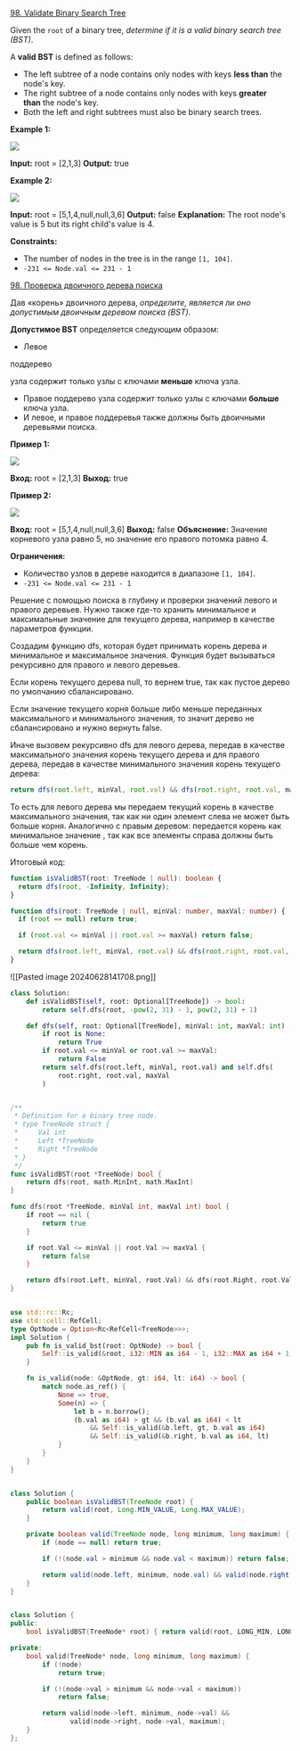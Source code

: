 [98. Validate Binary Search Tree](https://leetcode.com/problems/validate-binary-search-tree/)

Given the `root` of a binary tree, *determine if it is a valid binary search tree (BST)*.

A **valid BST** is defined as follows:

- The left
  subtree
  of a node contains only nodes with keys **less than** the node's key.
- The right subtree of a node contains only nodes with keys **greater than** the node's key.
- Both the left and right subtrees must also be binary search trees.

**Example 1:**

![](https://assets.leetcode.com/uploads/2020/12/01/tree1.jpg)

**Input:** root = [2,1,3]
**Output:** true

**Example 2:**

![](https://assets.leetcode.com/uploads/2020/12/01/tree2.jpg)

**Input:** root = [5,1,4,null,null,3,6]
**Output:** false
**Explanation:** The root node's value is 5 but its right child's value is 4.

**Constraints:**

- The number of nodes in the tree is in the range `[1, 104]`.
- `-231 <= Node.val <= 231 - 1`

[98. Проверка двоичного дерева поиска](https://leetcode.com/problems/validate-binary-search-tree/)

Дав «корень» двоичного дерева, _определите, является ли оно допустимым двоичным деревом поиска (BST)_.

**Допустимое BST** определяется следующим образом:

- Левое

поддерево

узла содержит только узлы с ключами **меньше** ключа узла.

- Правое поддерево узла содержит только узлы с ключами **больше** ключа узла.
- И левое, и правое поддеревья также должны быть двоичными деревьями поиска.

**Пример 1:**

![](https://assets.leetcode.com/uploads/2020/12/01/tree1.jpg)

**Вход:** root = [2,1,3]
**Выход:** true

**Пример 2:**

![](https://assets.leetcode.com/uploads/2020/12/01/tree2.jpg)

**Вход:** root = [5,1,4,null,null,3,6]
**Выход:** false
**Объяснение:** Значение корневого узла равно 5, но значение его правого потомка равно 4.

**Ограничения:**

- Количество узлов в дереве находится в диапазоне `[1, 104]`.
- `-231 <= Node.val <= 231 - 1`

Решение с помощью поиска в глубину и проверки значений левого и правого деревьев. Нужно также где-то хранить минимальное и максимальные значение для текущего дерева, например в качестве параметров функции.

Создадим функцию dfs, которая будет принимать корень дерева и минимальное и максимальное значения. Функция будет вызываться рекурсивно для правого и левого деревьев.

Если корень текущего дерева null, то вернем true, так как пустое дерево по умолчанию сбалансировано.

Если значение текущего корня больше либо меньше переданных максимального и минимального значения, то значит дерево не сбалансировано и нужно вернуть false.

Иначе вызовем рекурсивно dfs для левого дерева, передав в качестве максимального значения корень текущего дерева и для правого дерева, передав в качестве минимального значения корень текущего дерева:

```typescript
return dfs(root.left, minVal, root.val) && dfs(root.right, root.val, maxVal);
```

То есть для левого дерева мы передаем текущий корень в качестве максимального значения, так как ни один элемент слева не может быть больше корня. Аналогично с правым деревом: передается корень как минимальное значение , так как все элементы справа должны быть больше чем корень.

Итоговый код:

```typescript
function isValidBST(root: TreeNode | null): boolean {
  return dfs(root, -Infinity, Infinity);
}

function dfs(root: TreeNode | null, minVal: number, maxVal: number) {
  if (root == null) return true;

  if (root.val <= minVal || root.val >= maxVal) return false;

  return dfs(root.left, minVal, root.val) && dfs(root.right, root.val, maxVal);
}
```

![[Pasted image 20240628141708.png]]

```python
class Solution:
    def isValidBST(self, root: Optional[TreeNode]) -> bool:
        return self.dfs(root, -pow(2, 31) - 1, pow(2, 31) + 1)

    def dfs(self, root: Optional[TreeNode], minVal: int, maxVal: int) -> bool:
        if root is None:
            return True
        if root.val <= minVal or root.val >= maxVal:
            return False
        return self.dfs(root.left, minVal, root.val) and self.dfs(
            root.right, root.val, maxVal
        )
```

```go

/**
 * Definition for a binary tree node.
 * type TreeNode struct {
 *     Val int
 *     Left *TreeNode
 *     Right *TreeNode
 * }
 */
func isValidBST(root *TreeNode) bool {
	return dfs(root, math.MinInt, math.MaxInt)
}

func dfs(root *TreeNode, minVal int, maxVal int) bool {
	if root == nil {
		return true
	}

	if root.Val <= minVal || root.Val >= maxVal {
		return false
	}

	return dfs(root.Left, minVal, root.Val) && dfs(root.Right, root.Val, maxVal)
}
```

```rs

use std::rc::Rc;
use std::cell::RefCell;
type OptNode = Option<Rc<RefCell<TreeNode>>>;
impl Solution {
    pub fn is_valid_bst(root: OptNode) -> bool {
        Self::is_valid(&root, i32::MIN as i64 - 1, i32::MAX as i64 + 1)
    }

    fn is_valid(node: &OptNode, gt: i64, lt: i64) -> bool {
        match node.as_ref() {
            None => true,
            Some(n) => {
                let b = n.borrow();
                (b.val as i64) > gt && (b.val as i64) < lt
                    && Self::is_valid(&b.left, gt, b.val as i64)
                    && Self::is_valid(&b.right, b.val as i64, lt)
            }
        }
    }
}
```

```java

class Solution {
    public boolean isValidBST(TreeNode root) {
        return valid(root, Long.MIN_VALUE, Long.MAX_VALUE);
    }

    private boolean valid(TreeNode node, long minimum, long maximum) {
        if (node == null) return true;

        if (!(node.val > minimum && node.val < maximum)) return false;

        return valid(node.left, minimum, node.val) && valid(node.right, node.val, maximum);
    }
}

```

```cpp

class Solution {
public:
    bool isValidBST(TreeNode* root) { return valid(root, LONG_MIN, LONG_MAX); }

private:
    bool valid(TreeNode* node, long minimum, long maximum) {
        if (!node)
            return true;

        if (!(node->val > minimum && node->val < maximum))
            return false;

        return valid(node->left, minimum, node->val) &&
               valid(node->right, node->val, maximum);
    }
};

```
